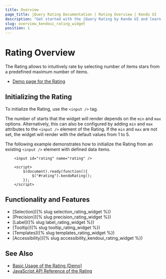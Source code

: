 ```yaml
---
title: Overview
page_title: jQuery Rating Documentation | Rating Overview | Kendo UI
description: "Get started with the jQuery Rating by Kendo UI and learn how to create, initialize, and enable the widget."
slug: overview_kendoui_rating_widget
position: 1
---
```


# Rating Overview

The Rating allows to intuitively rate by selecting number of items stars from a predefined maximum number of items.

* [Demo page for the Rating](https://demos.telerik.com/kendo-ui/rating/index) 

## Initializing the Rating

To initialize the Rating, use the `<input />` tag.

The number of starts that the widget will render depends on the `min` and `max` options. Alternatively, this can also be configured by adding `min` and `max` attributes to the `<input />` element of the Rating. If the `min` and `max` are not set, the widget will render with the default values from 1 to 5.

The following example demonstrates how to initialize the Rating from an existing `<input />` element with defined data items.

```dojo
    <input id="rating" name="rating" />

    <script>
        $(document).ready(function(){
            $("#rating").kendoRating();
        });
    </script>
```

## Functionality and Features

* [Selection]({% slug selection_rating_widget %})
* [Precision]({% slug precision_rating_widget %})
* [Label]({% slug label_rating_widget %})
* [Tooltip]({% slug tooltip_rating_widget %})
* [Templates]({% slug templates_rating_widget %})
* [Accessibility]({% slug accessibility_kendoui_rating_widget %})

## See Also

* [Basic Usage of the Rating (Demo)](https://demos.telerik.com/kendo-ui/rating/index)
* [JavaScript API Reference of the Rating](/api/javascript/ui/rating)

